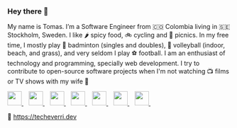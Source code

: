 ### Hey there 👋

My name is Tomas. I’m a Software Engineer from 🇨🇴 Colombia living in 🇸🇪
Stockholm, Sweden. I like 🌶 spicy food, 🚲 cycling and 🧺 picnics. In my free
time, I mostly play 🏸 badminton (singles and doubles), 🏐 volleyball (indoor,
beach, and grass), and very seldom I play ⚽️ football. I am an enthusiast of
technology and programming, specially web development. I try to contribute to
open-source software projects when I'm not watching 📺 films or TV shows with my
wife 👰

<a title="Twitter" href="https://twitter.com/TomasEcheverri">
  <img height="32" src="https://unpkg.com/simple-icons@latest/icons/twitter.svg" />
</a>
&nbsp;&nbsp;
<a title="LinkedIn" href="https://www.linkedin.com/in/tomechval/">
  <img height="32" src="https://unpkg.com/simple-icons@latest/icons/linkedin.svg" />
</a>
&nbsp;&nbsp;
<a title="GitHub" href="https://github.com/techeverri">
  <img height="32" src="https://unpkg.com/simple-icons@latest/icons/github.svg" />
</a>
&nbsp;&nbsp;
<a title="AngelList" href="https://angel.co/techeverri">
  <img height="32" src="https://unpkg.com/simple-icons@latest/icons/angellist.svg" />
</a>
&nbsp;&nbsp;
<a title="npm" href="https://www.npmjs.com/~techeverri">
  <img height="32" src="https://unpkg.com/simple-icons@latest/icons/npm.svg" />
</a>
&nbsp;&nbsp;
<a title="Stack Overflow" href="https://stackoverflow.com/users/story/1416747">
  <img height="32" src="https://unpkg.com/simple-icons@latest/icons/stackoverflow.svg" />
</a>
&nbsp;&nbsp;
<a title="Mastodon" href="https://mastodon.social/web/@techeverri">
  <img height="32" src="https://unpkg.com/simple-icons@latest/icons/mastodon.svg" />
</a>
&nbsp;&nbsp;

🔗 https://techeverri.dev
